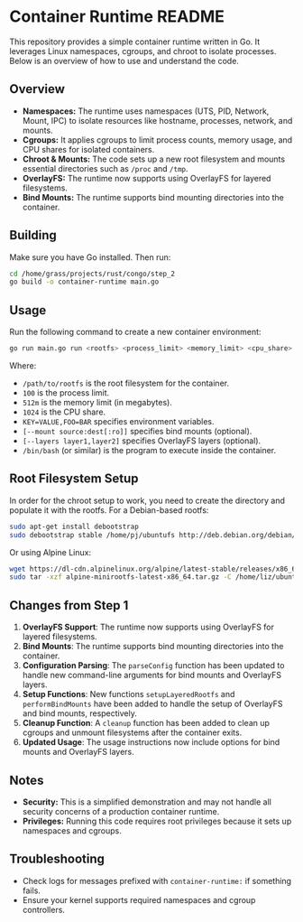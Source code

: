# Container Runtime README

This repository provides a simple container runtime written in Go. It leverages Linux namespaces, cgroups, and chroot to isolate processes. Below is an overview of how to use and understand the code.

## Overview

- **Namespaces:** The runtime uses namespaces (UTS, PID, Network, Mount, IPC) to isolate resources like hostname, processes, network, and mounts.
- **Cgroups:** It applies cgroups to limit process counts, memory usage, and CPU shares for isolated containers.
- **Chroot & Mounts:** The code sets up a new root filesystem and mounts essential directories such as `/proc` and `/tmp`.
- **OverlayFS:** The runtime now supports using OverlayFS for layered filesystems.
- **Bind Mounts:** The runtime supports bind mounting directories into the container.

## Building

Make sure you have Go installed. Then run:

```bash
cd /home/grass/projects/rust/congo/step_2
go build -o container-runtime main.go
```

## Usage

Run the following command to create a new container environment:

```bash
go run main.go run <rootfs> <process_limit> <memory_limit> <cpu_share> <env_vars> [--mount source:dest[:ro]] [--layers layer1,layer2] -- <cmd> <args>
```
Where:
- `/path/to/rootfs` is the root filesystem for the container.
- `100` is the process limit.
- `512m` is the memory limit (in megabytes).
- `1024` is the CPU share.
- `KEY=VALUE,FOO=BAR` specifies environment variables.
- `[--mount source:dest[:ro]]` specifies bind mounts (optional).
- `[--layers layer1,layer2]` specifies OverlayFS layers (optional).
- `/bin/bash` (or similar) is the program to execute inside the container.

## Root Filesystem Setup

In order for the chroot setup to work, you need to create the directory and populate it with the rootfs. For a Debian-based rootfs:

```bash
sudo apt-get install debootstrap
sudo debootstrap stable /home/pj/ubuntufs http://deb.debian.org/debian/
```

Or using Alpine Linux:

```bash
wget https://dl-cdn.alpinelinux.org/alpine/latest-stable/releases/x86_64/alpine-minirootfs-latest-x86_64.tar.gz
sudo tar -xzf alpine-minirootfs-latest-x86_64.tar.gz -C /home/liz/ubuntufs
```

## Changes from Step 1

1. **OverlayFS Support**: The runtime now supports using OverlayFS for layered filesystems.
2. **Bind Mounts**: The runtime supports bind mounting directories into the container.
3. **Configuration Parsing**: The `parseConfig` function has been updated to handle new command-line arguments for bind mounts and OverlayFS layers.
4. **Setup Functions**: New functions `setupLayeredRootfs` and `performBindMounts` have been added to handle the setup of OverlayFS and bind mounts, respectively.
5. **Cleanup Function**: A `cleanup` function has been added to clean up cgroups and unmount filesystems after the container exits.
6. **Updated Usage**: The usage instructions now include options for bind mounts and OverlayFS layers.

## Notes

- **Security:** This is a simplified demonstration and may not handle all security concerns of a production container runtime.
- **Privileges:** Running this code requires root privileges because it sets up namespaces and cgroups.

## Troubleshooting

- Check logs for messages prefixed with `container-runtime:` if something fails.
- Ensure your kernel supports required namespaces and cgroup controllers.